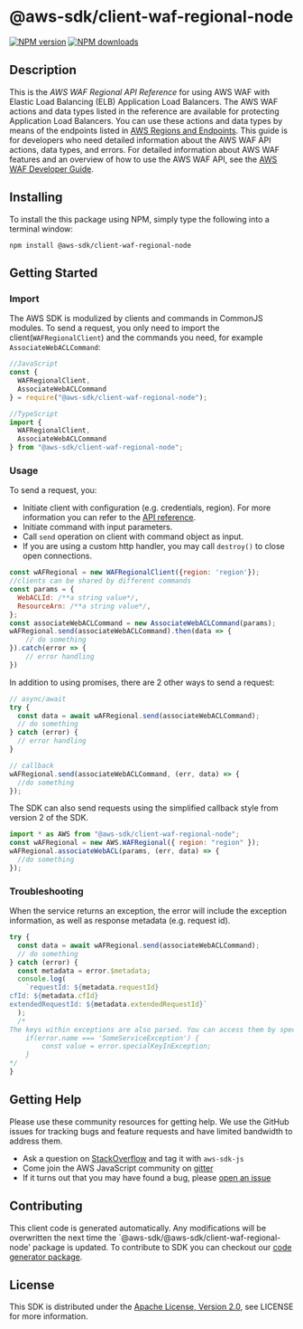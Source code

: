 # @aws-sdk/client-waf-regional-node

[![NPM version](https://img.shields.io/npm/v/@aws-sdk/client-waf-regional-node/preview.svg)](https://www.npmjs.com/package/@aws-sdk/client-waf-regional-node)
[![NPM downloads](https://img.shields.io/npm/dm/@aws-sdk/client-waf-regional-node.svg)](https://www.npmjs.com/package/@aws-sdk/client-waf-regional-node)

## Description

<p>This is the <i>AWS WAF Regional API Reference</i> for using AWS WAF with Elastic Load Balancing (ELB) Application Load Balancers. The AWS WAF actions and data types listed in the reference are available for protecting Application Load Balancers. You can use these actions and data types by means of the endpoints listed in <a href="https://docs.aws.amazon.com/general/latest/gr/rande.html#waf_region">AWS Regions and Endpoints</a>. This guide is for developers who need detailed information about the AWS WAF API actions, data types, and errors. For detailed information about AWS WAF features and an overview of how to use the AWS WAF API, see the <a href="https://docs.aws.amazon.com/waf/latest/developerguide/">AWS WAF Developer Guide</a>.</p>

## Installing

To install the this package using NPM, simply type the following into a terminal window:

```
npm install @aws-sdk/client-waf-regional-node
```

## Getting Started

### Import

The AWS SDK is modulized by clients and commands in CommonJS modules. To send a request, you only need to import the client(`WAFRegionalClient`) and the commands you need, for example `AssociateWebACLCommand`:

```javascript
//JavaScript
const {
  WAFRegionalClient,
  AssociateWebACLCommand
} = require("@aws-sdk/client-waf-regional-node");
```

```javascript
//TypeScript
import {
  WAFRegionalClient,
  AssociateWebACLCommand
} from "@aws-sdk/client-waf-regional-node";
```

### Usage

To send a request, you:

- Initiate client with configuration (e.g. credentials, region). For more information you can refer to the [API reference][].
- Initiate command with input parameters.
- Call `send` operation on client with command object as input.
- If you are using a custom http handler, you may call `destroy()` to close open connections.

```javascript
const wAFRegional = new WAFRegionalClient({region: 'region'});
//clients can be shared by different commands
const params = {
  WebACLId: /**a string value*/,
  ResourceArn: /**a string value*/,
};
const associateWebACLCommand = new AssociateWebACLCommand(params);
wAFRegional.send(associateWebACLCommand).then(data => {
    // do something
}).catch(error => {
    // error handling
})
```

In addition to using promises, there are 2 other ways to send a request:

```javascript
// async/await
try {
  const data = await wAFRegional.send(associateWebACLCommand);
  // do something
} catch (error) {
  // error handling
}
```

```javascript
// callback
wAFRegional.send(associateWebACLCommand, (err, data) => {
  //do something
});
```

The SDK can also send requests using the simplified callback style from version 2 of the SDK.

```javascript
import * as AWS from "@aws-sdk/client-waf-regional-node";
const wAFRegional = new AWS.WAFRegional({ region: "region" });
wAFRegional.associateWebACL(params, (err, data) => {
  //do something
});
```

### Troubleshooting

When the service returns an exception, the error will include the exception information, as well as response metadata (e.g. request id).

```javascript
try {
  const data = await wAFRegional.send(associateWebACLCommand);
  // do something
} catch (error) {
  const metadata = error.$metadata;
  console.log(
    `requestId: ${metadata.requestId}
cfId: ${metadata.cfId}
extendedRequestId: ${metadata.extendedRequestId}`
  );
  /*
The keys within exceptions are also parsed. You can access them by specifying exception names:
    if(error.name === 'SomeServiceException') {
        const value = error.specialKeyInException;
    }
*/
}
```

## Getting Help

Please use these community resources for getting help. We use the GitHub issues for tracking bugs and feature requests and have limited bandwidth to address them.

- Ask a question on [StackOverflow](https://stackoverflow.com/questions/tagged/aws-sdk-js) and tag it with `aws-sdk-js`
- Come join the AWS JavaScript community on [gitter](https://gitter.im/aws/aws-sdk-js-v3)
- If it turns out that you may have found a bug, please [open an issue](https://github.com/aws/aws-sdk-js-v3/issues)

## Contributing

This client code is generated automatically. Any modifications will be overwritten the next time the `@aws-sdk/@aws-sdk/client-waf-regional-node' package is updated. To contribute to SDK you can checkout our [code generator package][].

## License

This SDK is distributed under the
[Apache License, Version 2.0](http://www.apache.org/licenses/LICENSE-2.0),
see LICENSE for more information.

[code generator package]: https://github.com/aws/aws-sdk-js-v3/tree/master/packages/service-types-generator
[api reference]: https://docs.aws.amazon.com/AWSJavaScriptSDK/latest/
